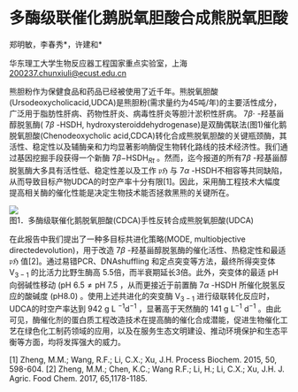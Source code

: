 # 多酶级联催化鹅脱氧胆酸合成熊脱氧胆酸

郑明敏，李春秀\*，许建和\*

华东理工大学生物反应器工程国家重点实验室，上海 200237.chunxiuli@ecust.edu.cn

熊胆粉作为保健食品和药品已经被使用了近千年。熊脱氧胆酸(Ursodeoxycholicacid,UDCA)是熊胆粉(需求量约为45吨/年)的主要活性成分，广泛用于脂肪性肝病、药物性肝炎、病毒性肝炎等胆汁淤积性肝病。 $7 \beta \cdot$ -羟基甾醇脱氢酶( $7 \beta$ -HSDH, hydroxysteroiddehydrogenase)是双酶偶联法(图1)催化鹅脱氧胆酸(Chenodeoxycholic acid,CDCA)转化合成熊脱氧胆酸的关键瓶颈酶，其活性、稳定性以及辅酶亲和力均显著影响酶促生物转化路线的技术经济性。我们通过基因挖掘手段获得一个新酶 $7 \beta \mathrm { - } \mathrm { H S D H } _ { R t }$ 。然而，迄今报道的所有$7 \beta$ -羟基甾醇脱氢酶大多具有活性低、稳定性差以及工作 $\mathfrak { p H }$ 与 $7 \alpha$ -HSDH不相容等共同缺陷，从而导致目标产物UDCA的时空产率十分有限[1]。因此，采用酶工程技术大幅度提高相关酶的催化性能是决定生物技术能否拯救黑熊的关键所在。

![](images/8d23f1f716c39ec909dc15ee8a53b11620cfa787259e4e21d28f809015202baa.jpg)  
图1．多酶级联催化鹅脱氧胆酸(CDCA)手性反转合成熊脱氧胆酸(UDCA)

在此报告中我们提出了一种多目标共进化策略(MODE, multiobjective directedevolution)，用于改造 $7 \beta$ -羟基甾醇脱氢酶的催化活性、热稳定性和最适 $\mathfrak { p H }$ 值[2]。通过易错PCR、DNAshuffling 和定点突变等方法，最终所得突变体 $\mathrm { V } _ { 3 - 1 }$ 的比活力比野生酶高 5.5倍，而半衰期延长3倍。此外，突变体的最适 $\mathsf { p H }$ 向弱碱性移动 $\mathrm { ( p H ~ 6 . 5 \mathrm { \neq p H ~ 7 . 5 } }$ ，从而更接近于前置酶 $7 \alpha$ -HSDH 所催化脱氢反应的酸碱度 $\mathrm { ( p H 8 . 0 ) }$ 。使用上述共进化的突变酶 $\mathrm { V } _ { 3 - 1 }$ 进行级联转化反应时，UDCA的时空产率达到 $9 4 2 \textrm { g L } ^ { - 1 } \mathsf { d } ^ { - 1 }$ ，显著高于天然酶的 $1 4 1 \ \mathrm { g ~ L ^ { - 1 } }$ ${ \mathsf { d } } ^ { - 1 }$ 。由此可见，酶催化剂的蛋白质工程改造技术在提高酶的催化合成潜能，促进生物催化工艺在绿色化工制药领域的应用，以及在服务生态文明建设、推动环境保护和生态平衡等方面，均将发挥强大的威力。

[1] Zheng, M.M.; Wang, R.F.; Li, C.X.; Xu, J.H. Process Biochem. 2015, 50, 598-604. [2] Zheng, M.M.; Chen, K.C.; Wang R.F.; Li, H.; Li, C.X.; Xu, J.H. J. Agric. Food Chem. 2017, 65,1178-1185.